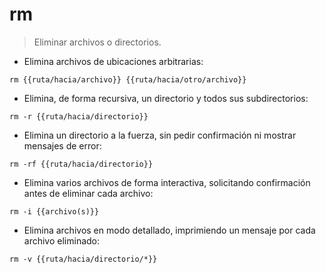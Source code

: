# rm

> Eliminar archivos o directorios.

- Elimina archivos de ubicaciones arbitrarias:

`rm {{ruta/hacia/archivo}} {{ruta/hacia/otro/archivo}}`

- Elimina, de forma recursiva, un directorio y todos sus subdirectorios:

`rm -r {{ruta/hacia/directorio}}`

- Elimina un directorio a la fuerza, sin pedir confirmación ni mostrar mensajes de error:

`rm -rf {{ruta/hacia/directorio}}`

- Elimina varios archivos de forma interactiva, solicitando confirmación antes de eliminar cada archivo:

`rm -i {{archivo(s)}}`

- Elimina archivos en modo detallado, imprimiendo un mensaje por cada archivo eliminado:

`rm -v {{ruta/hacia/directorio/*}}`
